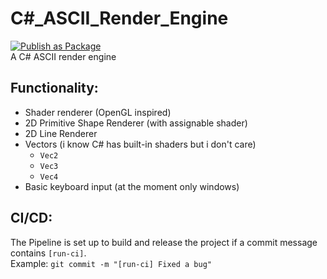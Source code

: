 # C#_ASCII_Render_Engine
[![Publish as Package](https://github.com/Kevin-Dohmen/CSharp_ASCII_Render_Engine/actions/workflows/publish-package.yml/badge.svg)](https://github.com/Kevin-Dohmen/CSharp_ASCII_Render_Engine/actions/workflows/publish-package.yml)  
A C# ASCII render engine

## Functionality:
- Shader renderer (OpenGL inspired)
- 2D Primitive Shape Renderer (with assignable shader)
- 2D Line Renderer
- Vectors (i know C# has built-in shaders but i don't care)
  - `Vec2`
  - `Vec3`
  - `Vec4`
- Basic keyboard input (at the moment only windows)

## CI/CD:
The Pipeline is set up to build and release the project if a commit message contains `[run-ci]`.  
Example: `git commit -m "[run-ci] Fixed a bug"`
